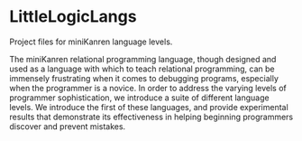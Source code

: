 LittleLogicLangs
================

Project files for miniKanren language levels.

The miniKanren relational programming language, though designed and used as a
language with which to teach relational programming, can be immensely
frustrating when it comes to debugging programs, especially when the
programmer is a novice. In order to address the varying levels of programmer
sophistication, we introduce a suite of different language levels. We
introduce the first of these languages, and provide experimental results that
demonstrate its effectiveness in helping beginning programmers discover and
prevent mistakes.
